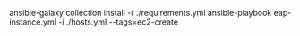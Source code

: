 ansible-galaxy collection install -r ./requirements.yml
ansible-playbook eap-instance.yml -i ./hosts.yml --tags=ec2-create